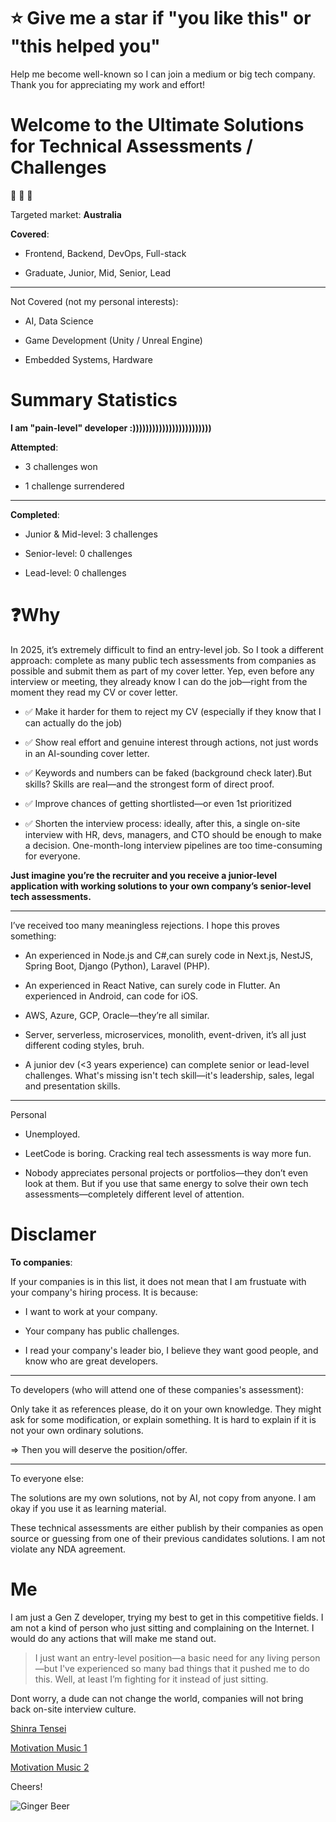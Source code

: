 # ⭐ Give me a star if "you like this" or "this helped you"

Help me become well-known so I can join a medium or big tech company.
Thank you for appreciating my work and effort!

# Welcome to the Ultimate Solutions for Technical Assessments / Challenges

:rocket: :rocket: :rocket:

Targeted market: **Australia**

**Covered**:

- Frontend, Backend, DevOps, Full-stack

- Graduate, Junior, Mid, Senior, Lead

---

Not Covered (not my personal interests):

- AI, Data Science

- Game Development (Unity / Unreal Engine)

- Embedded Systems, Hardware

# Summary Statistics

**I am "pain-level" developer :))))))))))))))))))))))))**

**Attempted**:

- 3 challenges won

- 1 challenge surrendered

---

**Completed**:

- Junior & Mid-level: 3 challenges

- Senior-level: 0 challenges

- Lead-level: 0 challenges

# ❓Why

In 2025, it’s extremely difficult to find an entry-level job.
So I took a different approach: complete as many public tech assessments from companies as possible and submit them as part of my cover letter. Yep, even before any interview or meeting, they already know I can do the job—right from the moment they read my CV or cover letter. 

+ ✅ Make it harder for them to reject my CV (especially if they know that I can actually do the job)

+ ✅ Show real effort and genuine interest through actions, not just words in an AI-sounding cover letter.

+ ✅ Keywords and numbers can be faked (background check later).But skills? Skills are real—and the strongest form of direct proof.

+ ✅ Improve chances of getting shortlisted—or even 1st prioritized

+ ✅ Shorten the interview process: ideally, after this, a single on-site interview with HR, devs, managers, and CTO should be enough to make a decision. One-month-long interview pipelines are too time-consuming for everyone.

**Just imagine you’re the recruiter and you receive a junior-level application with working solutions to your own company’s senior-level tech assessments.**

---

I’ve received too many meaningless rejections. I hope this proves something:

+ An experienced in Node.js and C#,can surely code in Next.js, NestJS, Spring Boot, Django (Python), Laravel (PHP).

+ An experienced in React Native, can surely code in Flutter. An experienced in Android, can code for iOS.

+ AWS, Azure, GCP, Oracle—they’re all similar.

+ Server, serverless, microservices, monolith, event-driven, it’s all just different coding styles, bruh.

+ A junior dev (<3 years experience) can complete senior or lead-level challenges. What's missing isn't tech skill—it's leadership, sales, legal and presentation skills.

---

Personal

- Unemployed.

- LeetCode is boring. Cracking real tech assessments is way more fun.

- Nobody appreciates personal projects or portfolios—they don’t even look at them. But if you use that same energy to solve their own tech assessments—completely different level of attention.

# Disclamer

**To companies**:

If your companies is in this list, it does not mean that I am frustuate with your company's hiring process. It is because:

+ I want to work at your company. 

+ Your company has public challenges.

+ I read your company's leader bio, I believe they want good people, and know who are great developers.

---

To developers (who will attend one of these companies's assessment):

Only take it as references please, do it on your own knowledge. They might ask for some modification, or explain something. It is hard to explain if it is not your own ordinary solutions. 

=> Then you will deserve the position/offer. 

---

To everyone else: 

The solutions are my own solutions, not by AI, not copy from anyone. I am okay if you use it as learning material. 

These technical assessments are either publish by their companies as open source or guessing from one of their previous candidates solutions. I am not violate any NDA agreement. 

# Me

I am just a Gen Z developer, trying my best to get in this competitive fields. I am not a kind of person who just sitting and complaining on the Internet. I would do any actions that will make me stand out.

> I just want an entry-level position—a basic need for any living person—but I've experienced so many bad things that it pushed me to do this. Well, at least I’m fighting for it instead of just sitting.

Dont worry, a dude can not change the world, companies will not bring back on-site interview culture.

[Shinra Tensei](https://www.youtube.com/watch?v=An1ZrG0mbf4)

[Motivation Music 1](https://www.youtube.com/watch?v=eULhfgxZZN8)

[Motivation Music 2](https://www.youtube.com/watch?v=5bxwCDBPrrw&list=PLW_XQYOt7sleENX-LcV7Nn1v2PKlAKlIL)

Cheers!

![Ginger Beer](image-url)